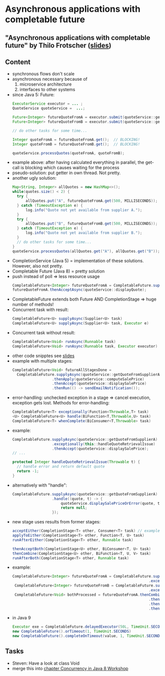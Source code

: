 # Asynchronous applications with completable future
## "Asynchronous applications with completable future" by Thilo Frotscher ([slides](https://www.doag.org/formes/pubfiles/8909843/docs/Events/2017/JavaLand%202017%20(28.03.2017)/vortraege/Core%20Java%20&%20JVM-Sprachen/2017-CORE-Thilo_Frotscher-Asynchrone_Anwendungen_mit_CompletableFuture-Praesentation.pdf))

## Content
- synchronous flows don't scale
- asynchronous necessary because of 
    1. microservice architecture
    1. interfaces to other systems
- since Java 5: Future<T>:
    ````java
    ExecutorService executor = ... ;
    QuoteService quoteService =  ...;
  
    Future<Integer> futureQuoteFromA = executor.submit(quoteService::getQuoteFromSupplierA);
    Future<Integer> futureQuoteFromB = executor.submit(quoteService::getQuoteFromSupplierB);
  
  // do other tasks for some time...
  
  Integer quoteFromA = futureQuoteFromA.get();  // BLOCKING!
  Integer quoteFromB = futureQuoteFromB.get();  // BLOCKING!

  quoteService.processQuotes(quoteFromA, quoteFromB);
    ````
- example above: after having calculated everything in parallel, the get-call is blocking which causes waiting for the process
- pseudo-solution: put getter in own thread. Not pretty.
- another ugly solution:
    ````java
    Map<String, Integer> allQuotes = new HashMap<>();
    while(quotes.size() < 2) {
      try {
          allQuotes.put("A", futureQuoteFromA.get(500, MILLISECONDS));
      } catch (TimeoutException e) {
          log.info("Quote not yet available from supplier A.");
      }
      try {
          allQuotes.put("B", futureQuoteFromB.get(500, MILLISECONDS));
      } catch (TimeoutException e) {
          log.info("Quote not yet available from supplier B.");
      }
      // do other tasks for some time...
    }
    quoteService.processQuotes(allQuotes.get("A"), allQuotes.get("B"));
    ````
- CompletionService (Java 5) = implementation of these solutions. However, also not pretty.
- Completable Future (Java 8) = pretty solution
- push instead of poll => less resource usage
    ````java
    CompletableFuture<Integer> futureQuoteFromA = CompletableFuture.supplyAsync(quoteService::getQuoteFromSupplierA); 
    futureQuoteFromA.thenAcceptAsync(quoteService::displayQuote);
    ````
- CompletableFuture extends both Future AND CompletionStage => huge number of methods!
- Concurrent task with result:
    ````java 
    CompletableFuture<U> supplyAsync(Supplier<U> task) 
    CompletableFuture<U> supplyAsync(Supplier<U> task, Executor e) 
    ````    
- Concurrent task without result:
    ````java
  CompletableFuture<Void> runAsync(Runnable task) 
  CompletableFuture<Void> runAsync(Runnable task, Executor executor) 
    ````
- other code snipptes see [slides](https://www.doag.org/formes/pubfiles/8909843/docs/Events/2017/JavaLand%202017%20(28.03.2017)/vortraege/Core%20Java%20&%20JVM-Sprachen/2017-CORE-Thilo_Frotscher-Asynchrone_Anwendungen_mit_CompletableFuture-Praesentation.pdf)
- example with multiple stages: 
    ````java
    CompletableFuture<Void> futureAllStagesDone = 
      CompletableFuture.supplyAsync(quoteService::getQuoteFromSupplierA) 
                      .thenApply(quoteService::computeSalePrice)
                      .thenAccept(quoteService::displaySalePrice)
                      .thenRun(() -> sendEmailNotification());
- error-handling: unchecked exception in a stage => cancel execution, exception gets lost. Methods for error-handling:
    ````java
    CompletableFuture<T> exceptionally(Function<Throwable,T> task) 
    <U> CompletableFuture<U> handle(BiFunction<T,Throwable,U> task)
    CompletableFuture<T> whenComplete(BiConsumer<T,Throwable> task) 
     ````
- example:
    ````java
    CompletableFuture.supplyAsync(quoteService::getQuoteFromSupplierA)
                      .exceptionally(this::handleQuoteRetrievalIssue)
                      .thenAccept(quoteService::displaySalePrice);
    // ...
  
    protected Integer handleQuoteRetrievalIssue(Throwable t) {
      // handle error and return default quote
      return -1;
    }
    ````
- alternatively with "handle":
    ````java
    CompletableFuture.supplyAsync(quoteService::getQuoteFromSupplierA)
                      .handle((quote, t) -> {
                          quoteService.displaySalePriceOrError(quote, t); 
                          return null; 
                      });
    ````
- new stage uses results from former stages:
    ````java
    acceptEither(CompletionStage<T> other, Consumer<T> task) // example "Take first answer from servers"
    applyToEither(CompletionStage<T> other, Function<T, U> task)
    runAfterEither(CompletionStage<T> other, Runnable task)
  
    thenAcceptBoth(CompletionStage<U> other, BiConsumer<T, U> task)
    thenCombine(CompletionStage<U> other, BiFunction<T, U, V> task)
    runAfterBoth(CompletionStage<T> other, Runnable task)
     ````
- example:
    ````java
    CompletableFuture<Integer> futureQuoteFromA = CompletableFuture.supplyAsync(quoteService::getQuoteFromSupplierA)
                                                                  .exceptionally(this::handleQuoteRetrievalIssue);
     CompletableFuture<Integer> futureQuoteFromB = CompletableFuture.supplyAsync(quoteService::getQuoteFromSupplierB)
                                                                  .exceptionally(this::handleQuoteRetrievalIssue);
     CompletableFuture<Void> bothProcessed = futureQuoteFromA.thenCombine(futureQuoteFromB, quoteService::calculateAveragePrice)
                                                                  .thenApply(quoteService::computeSalePrice)
                                                                  .thenAccept(quoteService::displaySalePrice)
                                                                  .thenRun(() -> sendEmailNotification());
     ````
- in Java 9
    ````java
    Executor exe = CompletableFuture.delayedExecutor(50L, TimeUnit.SECONDS);
    new CompletableFuture().orTimeout(1, TimeUnit.SECONDS)
    new CompletableFuture().completeOnTimeout(value, 1, TimeUnit.SECONDS)
    ````

## Tasks
- Steven: Have a look at class Void
- merge this into [chapter Concurrency in Java 8 Workshop](https://github.com/stevenschwenke/Java8Workshop/blob/master/src/test/java/de/stevenschwenke/java/java8workshop/C_07_Concurrency.java) 